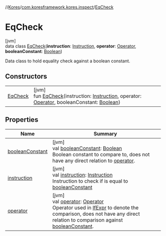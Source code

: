 //[Kores](../../../index.md)/[com.koresframework.kores.inspect](../index.md)/[EqCheck](index.md)

# EqCheck

[jvm]\
data class [EqCheck](index.md)(**instruction**: [Instruction](../../com.koresframework.kores/-instruction/index.md), **operator**: [Operator](../../com.koresframework.kores.operator/-operator/index.md), **booleanConstant**: [Boolean](https://kotlinlang.org/api/latest/jvm/stdlib/kotlin/-boolean/index.html))

Data class to hold equality check against a boolean constant.

## Constructors

| | |
|---|---|
| [EqCheck](-eq-check.md) | [jvm]<br>fun [EqCheck](-eq-check.md)(instruction: [Instruction](../../com.koresframework.kores/-instruction/index.md), operator: [Operator](../../com.koresframework.kores.operator/-operator/index.md), booleanConstant: [Boolean](https://kotlinlang.org/api/latest/jvm/stdlib/kotlin/-boolean/index.html)) |

## Properties

| Name | Summary |
|---|---|
| [booleanConstant](boolean-constant.md) | [jvm]<br>val [booleanConstant](boolean-constant.md): [Boolean](https://kotlinlang.org/api/latest/jvm/stdlib/kotlin/-boolean/index.html)<br>Boolean constant to compare to, does not have any direct relation to [operator](operator.md). |
| [instruction](instruction.md) | [jvm]<br>val [instruction](instruction.md): [Instruction](../../com.koresframework.kores/-instruction/index.md)<br>Instruction to check if is equal to [booleanConstant](boolean-constant.md) |
| [operator](operator.md) | [jvm]<br>val [operator](operator.md): [Operator](../../com.koresframework.kores.operator/-operator/index.md)<br>Operator used in [IfExpr](../../com.koresframework.kores.base/-if-expr/index.md) to denote the comparison, does not have any direct relation to comparison against [booleanConstant](boolean-constant.md). |

